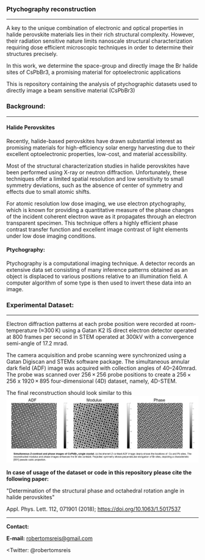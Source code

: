### Ptychography reconstruction
---------------

A key to the unique combination of electronic and optical properties in halide perovskite materials lies in their rich structural complexity. However, their radiation sensitive nature limits nanoscale structural characterization requiring dose efficient microscopic techniques in order to determine their structures precisely. 

In this work, we determine the space-group and directly image the Br halide sites of CsPbBr3, a promising material for optoelectronic applications

This is repository containing the analysis of ptychographic datasets used to directly image a beam sensitive material (CsPbBr3)

### Background:
-----------------

#### Halide Perovskites

  Recently, halide-based perovskites have drawn substantial interest as promising materials for high-efficiency solar energy harvesting due to their excellent optoelectronic properties, low-cost, and material accessibility.

  Most of the structural characterization studies in halide perovskites have been performed using X-ray or neutron diffraction. Unfortunately, these techniques offer a limited spatial resolution and low sensitivity to small symmetry deviations, such as the absence of center of symmetry and effects due to small atomic shifts.

  For atomic resolution low dose imaging, we use electron ptychography, which is known for providing a quantitative measure of the phase changes of the incident coherent electron wave as it propagates through an electron transparent specimen. This technique offers a highly efficient phase contrast transfer function and excellent image contrast of light elements under low dose imaging conditions.

#### Ptychography: 

Ptychography is a computational imaging technique. A detector records an extensive data set consisting of many inference patterns obtained as an object is displaced to various positions relative to an illumination field. A computer algorithm of some type is then used to invert these data into an image. 


### Experimental Dataset:
-----------------
Electron diffraction patterns at each probe position were recorded at room-temperature (≈300 K) using a Gatan K2 IS direct electron detector operated at 800 frames per second in STEM operated at 300kV with a convergence semi-angle of 17.2 mrad. 

The camera acquisition and probe scanning were synchronized using a Gatan Digiscan and STEMx software package. The simultaneous annular dark field (ADF) image was acquired with collection angles of 40–240mrad. The probe was scanned over 256 × 256 probe positions to create a 256 × 256 x 1920 × 895 four-dimensional (4D) dataset, namely, 4D-STEM. 

The final reconstruction should look similar to this ![Image description](Images/ptycho-rec-01.png)

**In case of usage of the dataset or code in this repository please cite the following paper:**

"Determination of the structural phase and octahedral rotation angle in halide perovskites"

Appl. Phys. Lett. 112, 071901 (2018); https://doi.org/10.1063/1.5017537

  

----------------

<b>Contact:</b>

<b>E-mail:</b> robertomsreis@gmail.com

<Twitter:</b> @robertomsreis
